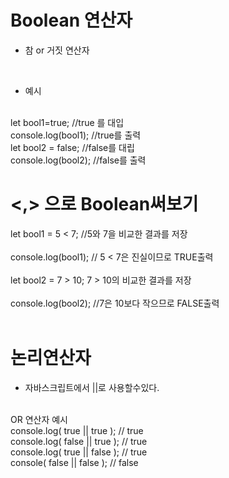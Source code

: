 # Boolean 연산자
* 참 or 거짓 연산자
<br/>

* 예시
<br/>
let bool1=true; //true 를 대입
<br/>
console.log(bool1); //true를 출력
<br/>
let bool2 = false; //false를 대립
<br/>
console.log(bool2); //false를 출력
<br/>

# <,> 으로 Boolean써보기
let bool1 = 5 < 7; //5와 7을 비교한 결과를 저장
<br/>
<br/>
console.log(bool1); // 5 < 7은 진실이므로 TRUE출력
<br/>
<br/>
let bool2 = 7 > 10; 7 > 10의 비교한 결과를 저장
<br/>
<br/>
console.log(bool2); //7은 10보다 작으므로 FALSE출력
<br/>
<br/>

# 논리연산자
+ 자바스크립트에서 ||로 사용할수있다.
<br/>
OR 연산자 예시
<br/>
console.log( true || true );   // true
<br/>
console.log( false || true );  // true
<br/>
console.log( true || false );  // true
<br/>
console( false || false ); // false